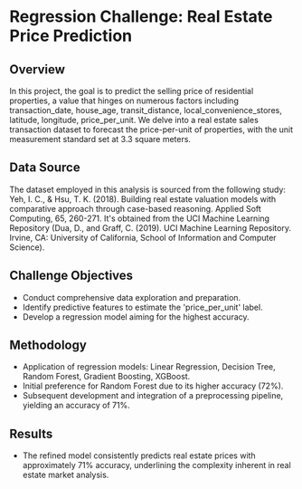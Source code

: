 
# Regression Challenge: Real Estate Price Prediction

## Overview
In this project, the goal is to predict the selling price of residential properties, a value that hinges on numerous factors including transaction_date, house_age, transit_distance, local_convenience_stores, latitude,	longitude,	price_per_unit. We delve into a real estate sales transaction dataset to forecast the price-per-unit of properties, with the unit measurement standard set at 3.3 square meters.

## Data Source
The dataset employed in this analysis is sourced from the following study: 
Yeh, I. C., & Hsu, T. K. (2018). Building real estate valuation models with comparative approach through case-based reasoning. Applied Soft Computing, 65, 260-271.
It's obtained from the UCI Machine Learning Repository (Dua, D., and Graff, C. (2019). UCI Machine Learning Repository. Irvine, CA: University of California, School of Information and Computer Science).

## Challenge Objectives
- Conduct comprehensive data exploration and preparation.
- Identify predictive features to estimate the 'price_per_unit' label.
- Develop a regression model aiming for the highest accuracy.

## Methodology
- Application of regression models: Linear Regression, Decision Tree, Random Forest, Gradient Boosting, XGBoost.
- Initial preference for Random Forest due to its higher accuracy (72%).
- Subsequent development and integration of a preprocessing pipeline, yielding an accuracy of 71%.

## Results
- The refined model consistently predicts real estate prices with approximately 71% accuracy, underlining the complexity inherent in real estate market analysis.
